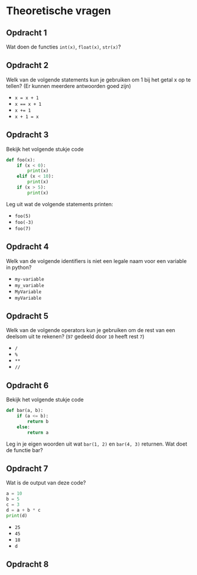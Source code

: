 # Theoretische vragen

## Opdracht 1
Wat doen de functies `int(x)`, `float(x)`, `str(x)`?

## Opdracht 2
Welk van de volgende statements kun je gebruiken om 1 bij het getal x op te tellen? (Er kunnen meerdere antwoorden goed zijn)
- `x = x + 1`
- `x == x + 1`
- `x += 1`
- `x + 1 = x`

## Opdracht 3
Bekijk het volgende stukje code
```py
def foo(x):
    if (x < 0):
        print(x)
    elif (x < 10):
        print(x)
    if (x > 5):
        print(x)
```
Leg uit wat de volgende statements printen:
- `foo(5)`
- `foo(-3)`
- `foo(7)`

## Opdracht 4
Welk van de volgende identifiers is niet een legale naam voor een variable in python?
- `my-variable`
- `my_variable`
- `MyVariable`
- `myVariable`

## Opdracht 5
Welk van de volgende operators kun je gebruiken om de rest van een deelsom uit te rekenen? (`97` gedeeld door `10` heeft rest `7`)
- `/`
- `%`
- `**`
- `//`

## Opdracht 6
Bekijk het volgende stukje code
```py
def bar(a, b):
    if (a <= b):
        return b
    else:
        return a
```
Leg in je eigen woorden uit wat `bar(1, 2)` en `bar(4, 3)` returnen. Wat doet de functie bar?

## Opdracht 7
Wat is de output van deze code?
```py
a = 10
b = 5
c = 3
d = a + b * c
print(d)
```
- `25`
- `45`
- `18`
- `d`

## Opdracht 8